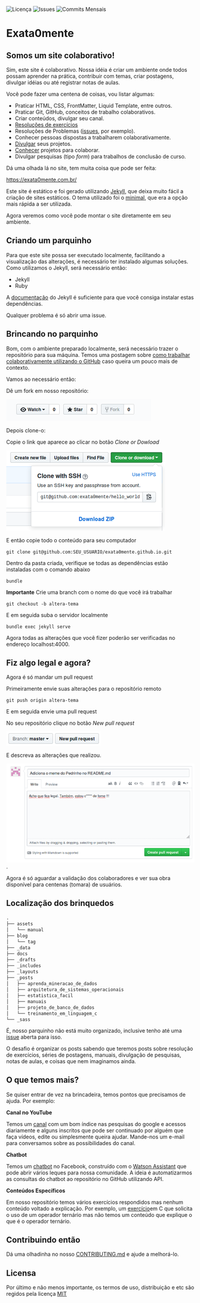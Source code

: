 ![Licença](https://img.shields.io/github/license/exata0mente/exata0mente.github.io.svg)
![Issues](https://img.shields.io/github/issues/exata0mente/exata0mente.github.io.svg)
![Commits Mensais](https://img.shields.io/github/commit-activity/m/exata0mente/exata0mente.github.io.svg)
# Exata0mente

## Somos um site colaborativo!

Sim, este site é colaborativo. Nossa idéia é criar um ambiente onde todos possam aprender na prática, contribuir com temas, criar postagens, divulgar idéias ou até registrar notas de aulas.

Você pode fazer uma centena de coisas, vou listar algumas:

* Praticar HTML, CSS, FrontMatter, Liquid Template, entre outros.
* Praticar Git, GitHub, conceitos de trabalho colaborativos.
* Criar conteúdos, divulgar seu canal.
* [Resoluções de exercícios](https://github.com/exata0mente/ResolucoesLivros)
* Resoluções de Problemas ([issues](https://github.com/exata0mente/exata0mente.github.io/issues), por exemplo).
* Conhecer pessoas dispostas a trabalharem colaborativamente.
* [Divulgar](https://exata0mente.com.br/projetos/) seus projetos.
* [Conhecer](https://exata0mente.com.br/projetos/) projetos para colaborar.
* Divulgar pesquisas (tipo *form*) para trabalhos de conclusão de curso.

Dá uma olhada lá no site, tem muita coisa que pode ser feita:

https://exata0mente.com.br/

Este site é estático e foi gerado utilizando [Jekyll](https://jekyllrb.com/), que deixa muito fácil a criação de sites estáticos. O tema utilizado foi o [minimal](https://pages-themes.github.io/minimal/), que era a opção mais rápida a ser utilizada.

Agora veremos como você pode montar o site diretamente em seu ambiente.

## Criando um parquinho

Para que este site possa ser executado localmente, facilitando a visualização das alterações, é necessário ter instalado algumas soluções. Como utilizamos o Jekyll, será necessário então:

* Jekyll
* Ruby

A [documentação](https://jekyllrb.com/) do Jekyll é suficiente para que você consiga instalar estas dependências.

Qualquer problema é só abrir uma issue.

## Brincando no parquinho

Bom, com o ambiente preparado localmente, será necessário trazer o repositório para sua máquina. Temos uma postagem sobre [como trabalhar colaborativamente utilizando o GitHub](https://exata0mente.com.br/resp/como-trabalhar-colaborativamente-utilizando-o-github) caso queira um pouco mais de contexto.

Vamos ao necessário então:

Dê um fork em nosso repositório:

![Forkando um repositório](assets/manual/fork_exata0mente.png)

Depois clone-o:

Copie o link que aparece ao clicar no botão *Clone or Dowload*

![Clonando um repositório](assets/manual/clonar_exata0mente.png)

E então copie todo o conteúdo para seu computador

```shell
git clone git@github.com:SEU_USUARIO/exata0mente.github.io.git
```

Dentro da pasta criada, verifique se todas as dependências estão instaladas com o comando abaixo

```shell
bundle
```
**Importante**
Crie uma branch com o nome do que você irá trabalhar

```shell
git checkout -b altera-tema
```

E em seguida suba o servidor localmente

```shell
bundle exec jekyll serve
```

Agora todas as alterações que você fizer poderão ser verificadas no endereço localhost:4000.

## Fiz algo legal e agora?

Agora é só mandar um pull request

Primeiramente envie suas alterações para o repositório remoto

```shell
git push origin altera-tema
```

E em seguida envie uma pull request

No seu repositório clique no botão *New pull request*

![pull request botão](assets/manual/pr_exata0mente01.png)

E descreva as alterações que realizou.

![pull request descrição](assets/manual/pr_exata0mente02.png).

Agora é só aguardar a validação dos colaboradores e ver sua obra disponível para centenas (tomara) de usuários.

## Localização dos brinquedos

```
.
├── assets
│   └── manual
├── blog
│   └── tag
├── _data
├── docs
├── _drafts
├── _includes
├── _layouts
├── _posts
│   ├── aprenda_mineracao_de_dados
│   ├── arquitetura_de_sistemas_operacionais
│   ├── estatistica_facil
│   ├── manuais
│   ├── projeto_de_banco_de_dados
│   └── treinamento_em_linguagem_c
└── _sass
```
É, nosso parquinho não está muito organizado, inclusive tenho até uma [issue](https://github.com/exata0mente/exata0mente.github.io/issues/12) aberta para isso.

O desafio é organizar os posts sabendo que teremos posts sobre resolução de exercícios, séries de postagens, manuais, divulgação de pesquisas, notas de aulas, e coisas que nem imaginamos ainda.

## O que temos mais?

Se quiser entrar de vez na brincadeira, temos pontos que precisamos de ajuda. Por exemplo:

**Canal no YouTube**

Temos um [canal](https://www.youtube.com/channel/UCfm5J7qGMBgupvKddelZSSA) com um bom índice nas pesquisas do google e acessos diariamente e alguns inscritos que pode ser continuado por alguém que faça vídeos, edite ou simplesmente queira ajudar. Mande-nos um e-mail para conversamos sobre as possibilidades do canal.

**Chatbot**

Temos um [chatbot](m.me/exata0mente) no Facebook, construído com o [Watson Assistant](https://www.ibm.com/cloud/watson-assistant/) que pode abrir vários leques para nossa comunidade. A ideia é automatizarmos as consultas do chatbot ao repositório no GitHub utilizando API.

**Conteúdos Específicos**

Em nosso repositório temos vários exercícios respondidos mas nenhum conteúdo voltado a explicação. Por exemplo, um [exercício](https://exata0mente.com.br/resp/treinamento_em_linguagem_c/cap2/tecl-capitulo-2-exercicio-17.html)em C que solicita o uso de um operador ternário mas não temos um conteúdo que explique o que é o operador ternário.

## Contribuindo então

Dá uma olhadinha no nosso [CONTRIBUTING.md](docs/CONTRIBUTING.md) e ajude a melhorá-lo.

## Licensa

Por último e não menos importante, os termos de uso, distribuição e etc são regidos pela licença [MIT](LICENSE)

